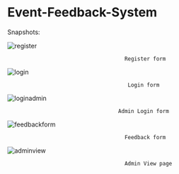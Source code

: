 # Event-Feedback-System
Snapshots: 

![register](https://user-images.githubusercontent.com/96255981/189479860-ca21df38-4f50-4a10-9148-4c05d0798170.png)

                                         Register form

![login](https://user-images.githubusercontent.com/96255981/189479909-e252eb2d-878d-4c07-aaab-4a9150d89009.png)

                                          Login form

![loginadmin](https://user-images.githubusercontent.com/96255981/189479912-d957067c-d81e-46be-8e60-fa53a33ac574.png)

                                       Admin Login form

![feedbackform](https://user-images.githubusercontent.com/96255981/189479916-a0ebe5a7-69eb-43f7-ae4c-f1e3326c8645.png)

                                         Feedback form

![adminview](https://user-images.githubusercontent.com/96255981/189479918-15defc18-3727-4feb-acd6-0a6cc94acbb4.png)

                                         Admin View page
